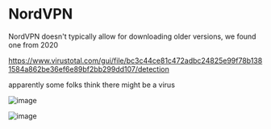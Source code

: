 # NordVPN
NordVPN doesn't typically allow for downloading older versions, we found one from 2020


https://www.virustotal.com/gui/file/bc3c44ce81c472adbc24825e99f78b1381584a862be36ef6e89bf2bb299dd107/detection

apparently some folks think there might be a virus

![image](https://user-images.githubusercontent.com/5733247/122678166-39f96780-d1ee-11eb-9e6d-d51c260d6184.png)

![image](https://user-images.githubusercontent.com/5733247/122678177-41207580-d1ee-11eb-9705-897dbf5dce8f.png)

